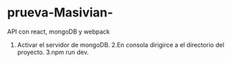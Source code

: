 # prueva-Masivian-
API con react, mongoDB y webpack


1. Activar el servidor de mongoDB.
2.En consola dirigirce a el directorio del proyecto.
3.npm run dev.
